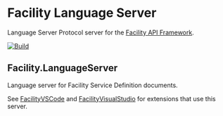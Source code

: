 # Facility Language Server

Language Server Protocol server for the [Facility API Framework](https://facilityapi.github.io/).

[![Build](https://github.com/FacilityApi/FacilityLanguageServer/workflows/Build/badge.svg)](https://github.com/FacilityApi/FacilityLanguageServer/actions?query=workflow%3ABuild)

## Facility.LanguageServer

Language server for Facility Service Definition documents.

See [FacilityVSCode](https://github.com/FacilityApi/FacilityVSCode) and [FacilityVisualStudio](https://github.com/FacilityApi/FacilityVisualStudio) for extensions that use this server.
